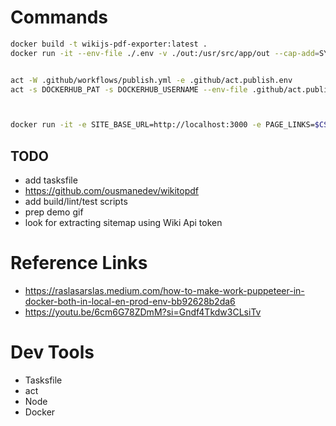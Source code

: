 # Commands

```bash
docker build -t wikijs-pdf-exporter:latest .
docker run -it --env-file ./.env -v ./out:/usr/src/app/out --cap-add=SYS_ADMIN --network="host" wikijs-pdf-exporter:latest;


act -W .github/workflows/publish.yml -e .github/act.publish.env
act -s DOCKERHUB_PAT -s DOCKERHUB_USERNAME --env-file .github/act.publish.env -j publish;



docker run -it -e SITE_BASE_URL=http://localhost:3000 -e PAGE_LINKS=$CS_LINKS -e SITE_COOKIES=jwt=$JWT_TOKEN --rm -v ./out:/usr/src/app/out --cap-add=SYS_ADMIN --network="host" rasuhcl/wikijs-pdf-export:latest
```

## TODO

- add tasksfile
- https://github.com/ousmanedev/wikitopdf
- add build/lint/test scripts
- prep demo gif
- look for extracting sitemap using Wiki Api token

# Reference Links

- https://raslasarslas.medium.com/how-to-make-work-puppeteer-in-docker-both-in-local-en-prod-env-bb92628b2da6
- https://youtu.be/6cm6G78ZDmM?si=Gndf4Tkdw3CLsiTv

# Dev Tools

- Tasksfile
- act
- Node
- Docker
